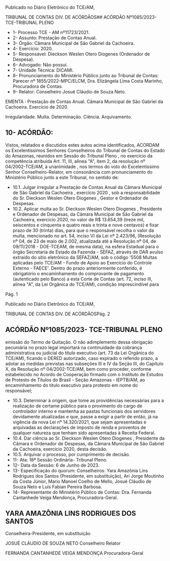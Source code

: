 Publicado  no  Diário  Eletrônico do TCE/AM,

TRIBUNAL DE CONTAS DIV. DE ACÓRDÃOS## ACÓRDÃO Nº1085/2023- TCE-TRIBUNAL PLENO

- 1- Processo TCE - AM nº11723/2021.
- 2- Assunto: Prestação de Contas Anual.
- 3- Órgão: Câmara Municipal de São Gabriel da Cachoeira.
- 4- Exercício: 2020.
- 5- Responsável: Dieckson Weslen Otero Diogenes (Ordenador de Despesa).
- 6- Advogado: Não possui.
- 7- Unidade Técnica: DICAMI.
- 8- Pronunciamento  do  Ministério  Público  junto  ao  Tribunal  de  Contas: Parecer  nº 1855/2022-MPC/ELCM, Dra. Elizângela Lima Costa Marinho, Procuradora de Contas.
- 9- Relator: Conselheiro Josué Cláudio de Souza Neto.

EMENTA : Prestação  de  Contas  Anual. Câmara Municipal  de  São  Gabriel  da  Cachoeira.  Exercício de 2020.

Irregularidade. Multa. Determinação. Ciência. Arquivamento.

## 10-  ACÓRDÃO:

Vistos, relatados e discutidos estes autos acima identificados, ACORDAM os Excelentíssimos Senhores Conselheiros do Tribunal de Contas do Estado do Amazonas, reunidos em Sessão do Tribunal Pleno , no exercício da competência atribuída Art. 11, III, alínea "A", item 2, da resolução nº 04/2002-TCE/AM, à unanimidade , nos termos do voto do  Excelentíssimo  Senhor  Conselheiro-Relator, em consonância com  pronunciamento do Ministério Público junto a este Tribunal, no sentido de:

- 10.1. Julgar irregular a Prestação de Contas Anual da Câmara Municipal de São  Gabriel  da  Cachoeira ,  exercício 2020 ,  sob  a  responsabilidade do Sr.  Dieckson  Weslen  Otero  Diogenes ,  Gestor  e  Ordenador  de Despesas.
- 10.2. Aplicar multa ao Sr. Dieckson Weslen Otero Diogenes , Presidente e Ordenador  de  Despesas,  da Câmara  Municipal  de  São  Gabriel  da Cachoeira, exercício 2020, no valor de R$  13.654,39 (treze mil, seiscentos e cinquenta e quatro reais e trinta e nove centavos) e fixar prazo de 30 (trinta) dias, para que o responsável recolha o valor da multa, mencionado no art. 54, inciso VI da Lei nº 2.423/96, (Resolução nº 04, de 23 de maio de 2.002, atualizada até a Resolução nº 04, de 09/11/2018 - DOE-TCEAM, de mesma data), na esfera Estadual para o órgão  Secretaria  de  Estado  da  Fazenda  -  SEFAZ,  através  de  DAR avulso extraído do sítio eletrônico da SEFAZ/AM, sob o código '5508 Multas  aplicadas  pelo  TCE/AM  -  Fundo  de  Apoio  ao  Exercício  do Controle Externo - FAECE'. Dentro do prazo anteriormente conferido, é obrigatório o encaminhamento do comprovante de pagamento (autenticado  pelo  Banco)  a  esta  Corte  de  Contas  (art.  72,  inciso  III, alínea "A", da Lei Orgânica do TCE/AM), condição imprescindível para

Pág. 1

Publicado  no  Diário  Eletrônico do TCE/AM,

TRIBUNAL DE CONTAS DIV. DE ACÓRDÃOSPág. 2

## ACÓRDÃO Nº1085/2023- TCE-TRIBUNAL PLENO

emissão do Termo de Quitação. O não adimplemento dessa obrigação pecuniária  no  prazo  legal  importará  na  continuidade  da  cobrança administrativa ou judicial do título executivo (art. 73 da Lei Orgânica do TCE/AM), ficando o DERED autorizado, caso expirado o referido prazo, a adotar as medidas previstas nas subseções III e IV da Seção III, do Capítulo  X,  da  Resolução  nº  04/2002-TCE/AM,  bem  como  proceder, conforme  estabelecido  no  Acordo  de  Cooperação  firmado  com  o Instituto de Estudos de Protesto de Títulos do Brasil - Seção Amazonas -  IEPTB/AM, ao encaminhamento do título executivo para protesto em nome do responsável;

- 10.3. Determinar à  origem,  que  tome  as  providências  necessárias  para  a realização de certame público para o provimento do cargo de controlador interno  e  mantenha  as  pastas  funcionais  dos  servidores  devidamente atualizadas  e  que,  passe  a  exigir  a  partir  de  então,  já  na  vigência  da nova  Lei  nº 14.320/2021,  que  sejam  apresentadas  e  arquivadas  as declarações de imposto de renda e proventos de qualquer natureza que tenham sido apresentadas à Receita Federal.
- 10.4. Dar ciência ao Sr. Dieckson Weslen Otero Diogenes , Presidente da Câmara  e  Ordenador  de  Despesas,  da Câmara  Municipal  de  São Gabriel da Cachoeira, exercício 2020, desta decisão.
- 10.5. Arquivar o processo, por cumprimento de decisão.
- 11-  Ata: 18ª Sessão Ordinária- Tribunal Pleno.
- 12-  Data da Sessão: 6 de Junho de 2023.
- 13-  Especificação  do  quorum: Conselheiros:  Yara  Amazônia  Lins  Rodrigues  dos Santos  (Presidente,  em  substituição),  Ari  Jorge  Moutinho  da  Costa  Júnior,  Mario Manoel Coelho de Mello, Josué Cláudio de Souza Neto e Luís Fabian Pereira Barbosa.
- 14-  Representante do Ministério Público de Contas: Dra. Fernanda Cantanhede Veiga Mendonça, Procuradora-Geral.

## YARA AMAZÔNIA LINS RODRIGUES DOS SANTOS

Conselheira-Presidente, em substituição

JOSUÉ CLÁUDIO DE SOUZA NETO Conselheiro Relator

FERNANDA CANTANHEDE VEIGA MENDONÇA Procuradora-Geral